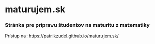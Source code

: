 # maturujem.sk
### Stránka pre prípravu študentov na maturitu z matematiky
Prístup na: https://patrikzudel.github.io/maturujem.sk/
